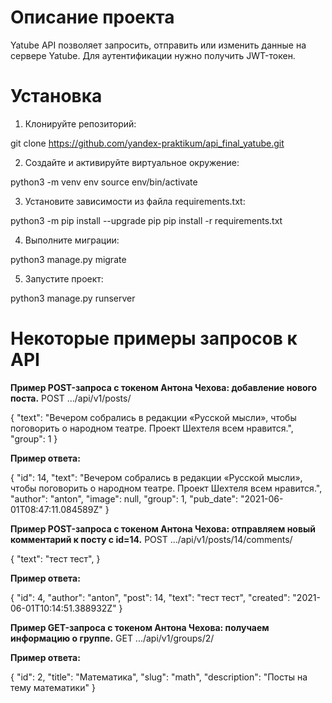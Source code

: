 # Описание проекта
Yatube API позволяет запросить, отправить или изменить данные на сервере Yatube.
Для аутентификации нужно получить JWT-токен.

# Установка

1. Клонируйте репозиторий:

git clone https://github.com/yandex-praktikum/api_final_yatube.git

2. Cоздайте и активируйте виртуальное окружение:

python3 -m venv env
source env/bin/activate

3. Установите зависимости из файла requirements.txt:

python3 -m pip install --upgrade pip
pip install -r requirements.txt

4. Выполните миграции:

python3 manage.py migrate

5. Запустите проект:

python3 manage.py runserver

# Некоторые примеры запросов к API

**Пример POST-запроса с токеном Антона Чехова: добавление нового поста.**
POST .../api/v1/posts/

{
    "text": "Вечером собрались в редакции «Русской мысли», чтобы поговорить о народном театре. Проект Шехтеля всем нравится.",
    "group": 1
}

**Пример ответа:**

{
    "id": 14,
    "text": "Вечером собрались в редакции «Русской мысли», чтобы поговорить о народном театре. Проект Шехтеля всем нравится.",
    "author": "anton",
    "image": null,
    "group": 1,
    "pub_date": "2021-06-01T08:47:11.084589Z"
}

**Пример POST-запроса с токеном Антона Чехова: отправляем новый комментарий к посту с id=14.**
POST .../api/v1/posts/14/comments/

{
    "text": "тест тест",
}

**Пример ответа:**

{
    "id": 4,
    "author": "anton",
    "post": 14,
    "text": "тест тест",
    "created": "2021-06-01T10:14:51.388932Z"
}

**Пример GET-запроса с токеном Антона Чехова: получаем информацию о группе.**
GET .../api/v1/groups/2/

**Пример ответа:**

{
    "id": 2,
    "title": "Математика",
    "slug": "math",
    "description": "Посты на тему математики"
}
